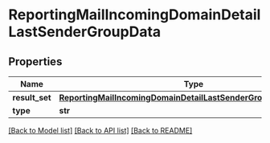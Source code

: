 # ReportingMailIncomingDomainDetailLastSenderGroupData

## Properties
Name | Type | Description | Notes
------------ | ------------- | ------------- | -------------
**result_set** | [**ReportingMailIncomingDomainDetailLastSenderGroupDataResultSet**](ReportingMailIncomingDomainDetailLastSenderGroupDataResultSet.md) |  | [optional] 
**type** | **str** |  | [optional] 

[[Back to Model list]](../README.md#documentation-for-models) [[Back to API list]](../README.md#documentation-for-api-endpoints) [[Back to README]](../README.md)

